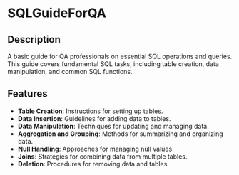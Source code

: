 
# SQLGuideForQA

## Description

A basic guide for QA professionals on essential SQL operations and queries. This guide covers fundamental SQL tasks, including table creation, data manipulation, and common SQL functions.

## Features

- **Table Creation**: Instructions for setting up tables.
- **Data Insertion**: Guidelines for adding data to tables.
- **Data Manipulation**: Techniques for updating and managing data.
- **Aggregation and Grouping**: Methods for summarizing and organizing data.
- **Null Handling**: Approaches for managing null values.
- **Joins**: Strategies for combining data from multiple tables.
- **Deletion**: Procedures for removing data and tables.

